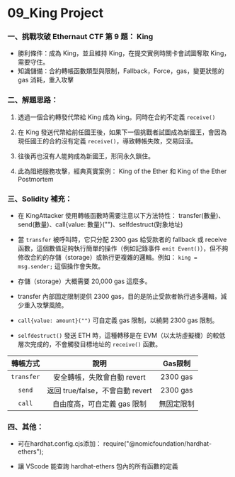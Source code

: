 # 09_King Project

### 一、挑戰攻破 Ethernaut CTF 第 9 題： King

- 勝利條件：成為 King，並且維持 King，在提交實例時關卡會試圖奪取 King，需要守住。
- 知識儲備：合約轉帳函數類型與限制，Fallback，Force，gas，變更狀態的 gas 消耗，重入攻擊

### 二、解題思路：

1. 透過一個合約轉發代幣給 King 成為 king。同時在合約不定義 ```receive()```

2. 在 King 發送代幣給前任國王後，如果下一個挑戰者試圖成為新國王，會因為現任國王的合約沒有定義 ```receive()```，導致轉帳失敗，交易回滾。

3. 往後再也沒有人能夠成為新國王，形同永久鎖住。

4. 此為阻絕服務攻擊，經典真實案例： King of the Ether 和 King of the Ether Postmortem

### 三、Solidity 補充：

- 在 KingAttacker 使用轉帳函數時需要注意以下方法特性： transfer(數量)、send(數量)、call{value: 數量}("")、selfdestruct(對象地址)

- 當 ```transfer``` 被呼叫時，它只分配 2300 gas 給受款者的 fallback 或 receive 函數，這個數值足夠執行簡單的操作（例如記錄事件 ```emit Event()```），但不夠修改合約的存儲（storage）或執行更複雜的邏輯。例如： ```king = msg.sender;``` 這個操作會失敗。

- 存儲（storage）大概需要 20,000 gas 這麼多。

- transfer 內部固定限制提供 2300 gas，目的是防止受款者執行過多邏輯，減少重入攻擊風險。

- ```call{value: amount}("")``` 可自定義 gas 限制，以繞開 2300 gas 限制。

- ```selfdestruct()``` 發送 ETH 時，這種轉移是在 EVM（以太坊虛擬機）的較低層次完成的，不會觸發目標地址的 ```receive()``` 函數。


| 轉帳方式 | 說明 | Gas限制 |
| :------: | :------: | :------: |
| ```transfer``` | 安全轉帳，失敗會自動 revert | 2300 gas |
| ```send``` | 返回 true/false，不會自動 revert | 2300 gas |
| ```call``` | 自由度高，可自定義 gas 限制 | 無固定限制 |


### 四、其他：

 - 可在hardhat.config.cjs添加： require("@nomicfoundation/hardhat-ethers");

 - 讓 VScode 能查詢 hardhat-ethers 包內的所有函數的定義